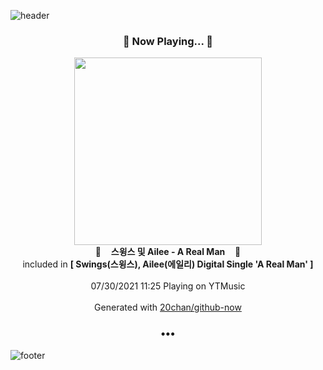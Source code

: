 ![header](https://capsule-render.vercel.app/api?type=wave&height=170&section=header&text=Hi.%20I'm%20SHIFT&fontColor=090707&fontAlignX=45&fontAlignY=65&fontSize=100)

<h3 align="center">🎵 Now Playing... 🎵</h3>
<p align="center">
  <a href="https://music.youtube.com/watch?v=Y1G3u_uSG1o">
    <img width="300" src="https://lh3.googleusercontent.com/oNAbxuyQMb2KMhsxeD4D5Nm_nUukOWt3gLq5wnUPvEyOcbt4Jw5LIGgx_GxcLelg2KOWn3_8NgfjCTVv">
  </a>
  <br>
  🎵&nbsp&nbsp&nbsp <b>스윙스 및 Ailee - A Real Man</b> &nbsp&nbsp&nbsp🎵
  <br>
  included in <b>[ Swings(스윙스), Ailee(에일리) Digital Single 'A Real Man' ]</b>
  
  <br />
  <br />
  07/30/2021 11:25 Playing on YTMusic
  <br />
  <br />
  Generated with <a href="https://github.com/20chan/github-now">20chan/github-now</a>
</p>

<h3 align="center">•••</h3>

![footer](https://capsule-render.vercel.app/api?type=wave&height=150&section=footer)
